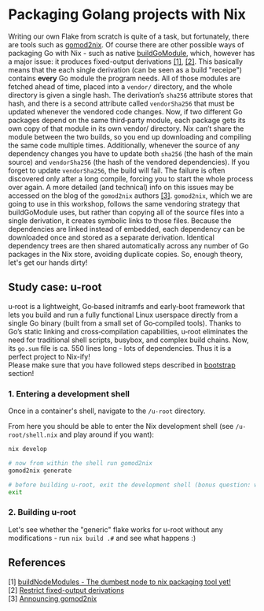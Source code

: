 # Packaging Golang projects with Nix

Writing our own Flake from scratch is quite of a task, but fortunately, there are tools such as [gomod2nix](https://github.com/nix-community/gomod2nix). 
Of course there are other possible ways of packaging Go with Nix - such as native [buildGoModule](https://nixos.org/manual/nixpkgs/stable/#sec-go-modules), which,
however has a major issue: it produces fixed-output derivations [[1]](#1), [[2]](#2). This basically means that the each single
derivation (can be seen as a build "receipe") contains **every** Go module the program needs. All of those modules are fetched ahead of time,
placed into a `vendor/` directory, and the whole directory is given a single hash. The derivation’s `sha256` attribute stores that hash, and there is
a second attribute called `vendorSha256` that must be updated whenever the vendored code changes. Now, if two different Go packages depend on the same third‑party module,
each package gets its own copy of that module in its own  vendor/  directory. Nix can’t share the
module between the two builds, so you end up downloading and compiling the same code multiple times. Additionally, whenever the source of any dependency changes you have to update both
`sha256` (the hash of the main source) and `vendorSha256` (the hash of the vendored dependencies). If you forget to update `vendorSha256`, the build will fail.
The failure is often discovered only after a long compile, forcing you to start the whole process over again. A more detailed (and technical) info on this issues may be accessed on the
blog of the `gomod2nix` authors [[3]](#3). `gomod2nix`, which we are going to use in this workshop, follows the same vendoring strategy that  buildGoModule  uses, but rather than copying
all of the source files into a single derivation, it creates symbolic links to those files. Because the dependencies are linked instead of embedded, each dependency can be downloaded once
and stored as a separate derivation. Identical dependency trees are then shared automatically across any number of Go packages in the Nix store, avoiding duplicate copies. So, enough theory,
let's get our hands dirty!

## Study case: u-root
u‑root is a lightweight, Go‑based initramfs and early‑boot framework that lets you build and run a fully functional Linux userspace directly from a
single Go binary (built from a small set of Go‑compiled tools). Thanks to Go’s static linking and cross‑compilation capabilities, u‑root eliminates the
need for traditional shell scripts, busybox, and complex build chains. Now, its `go.sum` file is ca. 550 lines long - lots of dependencies. Thus it is a perfect project to Nix-ify!
</br>
Please make sure that you have followed steps described in [bootstrap](../bootstrap/README.md) section!

### 1. Entering a development shell
Once in a container's shell, navigate to the `/u-root` directory.

From here you should be able to enter the Nix development shell (see `/u-root/shell.nix` and play around if you want):

```bash
nix develop

# now from within the shell run gomod2nix
gomod2nix generate

# before building u-root, exit the development shell (bonus question: why building inside of development shell will fail?)
exit
```

### 2. Building u-root
Let's see whether the "generic" flake works for u-root without any modifications - run `nix build .#` and see what happens :)

## References
<a id="1">[1]</a> [buildNodeModules - The dumbest node to nix packaging tool yet!](https://discourse.nixos.org/t/buildnodemodules-the-dumbest-node-to-nix-packaging-tool-yet/35733) \
<a id="2">[2]</a> [Restrict fixed-output derivations](https://github.com/NixOS/nix/issues/2270) \
<a id="3">[3]</a> [Announcing gomod2nix](https://www.tweag.io/blog/2021-03-04-gomod2nix/)
